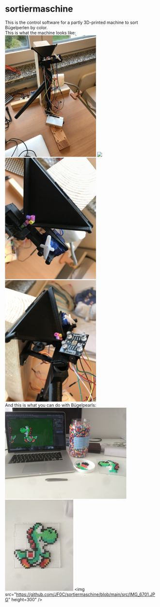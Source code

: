# sortiermaschine
This is the control software for a partly 3D-printed machine to sort Bügelperlen by color.  
This is what the machine looks like:  
<img src="https://github.com/JF0C/sortiermaschine/blob/main/src/7C338967-F450-49E6-96CC-2C641B1E030D.jpeg" height="400"/>
<img src="https://github.com/JF0C/sortiermaschine/blob/main/src/machine_in_action.gif" height="400"/>  
<img src="https://github.com/JF0C/sortiermaschine/blob/main/src/035E1780-38EE-4427-BE99-E92ED1BAE488.jpeg" width="300"/>
<img src="https://github.com/JF0C/sortiermaschine/blob/main/src/4AC7F278-40E2-456A-A37B-995BEAA4F30B.jpeg" width="300"/>  
And this is what you can do with Bügelpearls:  
<img src="https://github.com/JF0C/sortiermaschine/blob/main/src/IMG_5890.JPG" height="300"/>
<img src="https://github.com/JF0C/sortiermaschine/blob/main/src/IMG_5891%202.JPG" height="300" />
<img src="https://github.com/JF0C/sortiermaschine/blob/main/src/IMG_6701.JPG" height=300" />
